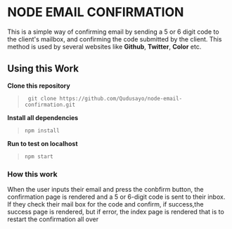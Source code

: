 # NODE EMAIL CONFIRMATION

This is a simple way of confirming email by sending a 5 or 6 digit code to the client's mailbox, and confirming the code submitted by the client. This method is used by several websites like **Github**, **Twitter**, **Color** etc.

## Using  this Work

**Clone this repository**  
>``` git clone https://github.com/Qudusayo/node-email-confirmation.git```

**Install all dependencies**
>``` npm install ```

**Run to test on localhost**
>```npm start ```

### How this work
When the user inputs their email and press   the conbfirm button, the confirmation page is rendered and  a 5 or 6-digit code is sent to their inbox. If they check their mail box  for the code and confirm, if success,the success page is  rendered, but if  error, the index page is rendered that is to restart the confirmation all over
